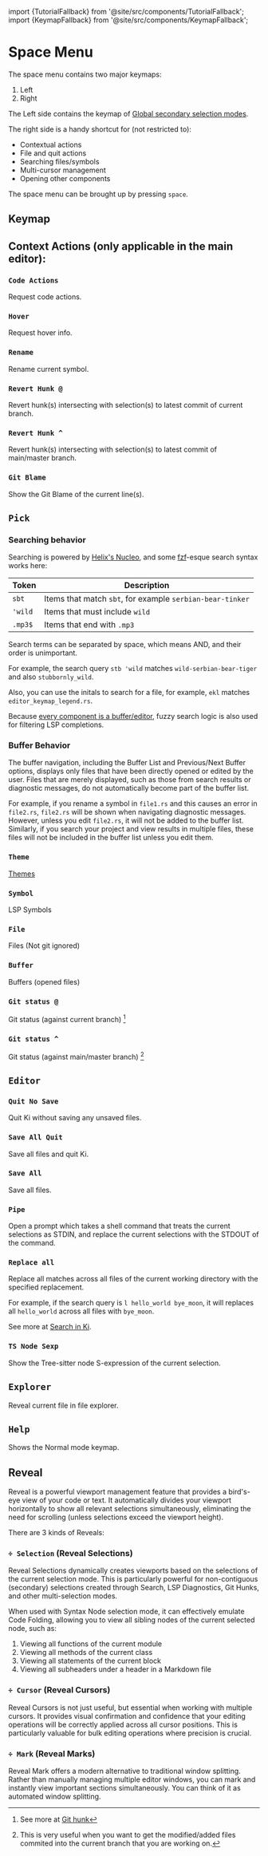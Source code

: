 import {TutorialFallback} from '@site/src/components/TutorialFallback';
import {KeymapFallback} from '@site/src/components/KeymapFallback';

# Space Menu

The space menu contains two major keymaps:

1. Left
2. Right

The Left side contains the keymap of [Global secondary selection modes](docs/normal-mode/selection-modes/secondary/index.md).

The right side is a handy shortcut for (not restricted to):

- Contextual actions
- File and quit actions
- Searching files/symbols
- Multi-cursor management
- Opening other components

The space menu can be brought up by pressing `space`.

## Keymap

<KeymapFallback filename="Space"/>

## Context Actions (only applicable in the main editor):

<KeymapFallback filename="Space Context"/>

### `Code Actions`

Request code actions.

### `Hover`

Request hover info.

### `Rename`

Rename current symbol.

### `Revert Hunk @`

Revert hunk(s) intersecting with selection(s) to latest commit of current branch.

### `Revert Hunk ^`

Revert hunk(s) intersecting with selection(s) to latest commit of main/master branch.

### `Git Blame`

Show the Git Blame of the current line(s).

## `Pick`

<KeymapFallback filename="Space Pick"/>

### Searching behavior

Searching is powered by [Helix's Nucleo](https://github.com/helix-editor/nucleo), and some [fzf](https://github.com/junegunn/fzf?tab=readme-ov-file#search-syntax)-esque search syntax works here:

| Token   | Description                                               |
| ------- | --------------------------------------------------------- |
| `sbt`   | Items that match `sbt`, for example `serbian-bear-tinker` |
| `'wild` | Items that must include `wild`                            |
| `.mp3$` | Items that end with `.mp3`                                |

Search terms can be separated by space, which means AND, and their order is unimportant.

For example, the search query `stb 'wild` matches `wild-serbian-bear-tiger` and also `stubbornly_wild`.

Also, you can use the initals to search for a file, for example, `ekl` matches `editor_keymap_legend.rs`.

Because [every component is a buffer/editor](../core-concepts.md#3-every-component-is-a-buffereditor), fuzzy search logic is also used for filtering LSP completions.

### Buffer Behavior

The buffer navigation, including the Buffer List and Previous/Next Buffer options, displays only files
that have been directly opened or edited by the user. Files that are merely displayed, such as those
from search results or diagnostic messages, do not automatically become part of the buffer list.

For example, if you rename a symbol in `file1.rs` and this causes an error in `file2.rs`, `file2.rs`
will be shown when navigating diagnostic messages. However, unless you edit `file2.rs`, it will not be
added to the buffer list. Similarly, if you search your project and view results in multiple files,
these files will not be included in the buffer list unless you edit them.

### `Theme`

[Themes](../themes.md)

### `Symbol`

LSP Symbols

### `File`

Files (Not git ignored)

### `Buffer`

Buffers (opened files)

### `Git status @`

Git status (against current branch) [^1]

### `Git status ^`

Git status (against main/master branch) [^2]
[^1]: See more at [Git hunk](./selection-modes/secondary/index.md#hunkhunk)
[^2]: This is very useful when you want to get the modified/added files commited into the current branch that you are working on.

## `Editor`

<KeymapFallback filename="Space Editor"/>

### `Quit No Save`

Quit Ki without saving any unsaved files.

### `Save All Quit`

Save all files and quit Ki.

### `Save All`

Save all files.

### `Pipe`

Open a prompt which takes a shell command that treats the current selections as STDIN, and replace the current selections with the STDOUT of the command.

### `Replace all`

Replace all matches across all files of the current working directory with the specified replacement.

For example, if the search query is `l hello_world bye_moon`, it will replaces all `hello_world` across all files with `bye_moon`.

See more at [Search in Ki](docs/normal-mode/search-config.md).

### `TS Node Sexp`

Show the Tree-sitter node S-expression of the current selection.

## `Explorer`

Reveal current file in file explorer.

## `Help`

Shows the Normal mode keymap.

## Reveal

Reveal is a powerful viewport management feature that provides a bird's-eye view of your code or text. It automatically divides your viewport horizontally to show all relevant selections simultaneously, eliminating the need for scrolling (unless selections exceed the viewport height).

There are 3 kinds of Reveals:

### `÷ Selection` (Reveal Selections)

Reveal Selections dynamically creates viewports based on the selections of the current selection mode. This is particularly powerful for non-contiguous (secondary) selections created through Search, LSP Diagnostics, Git Hunks, and other multi-selection modes.

When used with Syntax Node selection mode, it can effectively emulate Code Folding, allowing you to view all sibling nodes of the current selected node, such as:

1. Viewing all functions of the current module
2. Viewing all methods of the current class
3. Viewing all statements of the current block
4. Viewing all subheaders under a header in a Markdown file

<TutorialFallback filename="reveal-selections"/>

### `÷ Cursor` (Reveal Cursors)

Reveal Cursors is not just useful, but essential when working with multiple cursors. It provides visual confirmation and confidence that your editing operations will be correctly applied across all cursor positions. This is particularly valuable for bulk editing operations where precision is crucial.

<TutorialFallback filename="reveal-cursors"/>

### `÷ Mark` (Reveal Marks)

Reveal Mark offers a modern alternative to traditional window splitting. Rather than manually managing multiple editor windows, you can mark and instantly view important sections simultaneously. You can think of it as automated window splitting.

<TutorialFallback filename="reveal-marks"/>
